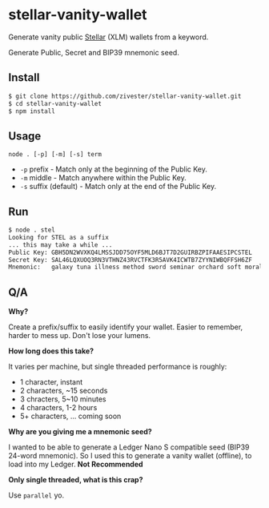 # stellar-vanity-wallet

Generate vanity public [Stellar](https://www.stellar.org/) (XLM) wallets from a keyword.

Generate Public, Secret and BIP39 mnemonic seed.


## Install

```bash
$ git clone https://github.com/zivester/stellar-vanity-wallet.git
$ cd stellar-vanity-wallet
$ npm install
```

## Usage

```
node . [-p] [-m] [-s] term
```

 * `-p` prefix - Match only at the beginning of the Public Key.
 * `-m` middle - Match anywhere within the Public Key.
 * `-s` suffix (default) - Match only at the end of the Public Key.


## Run

```bash
$ node . stel
Looking for STEL as a suffix
... this may take a while ...
Public Key: GBH5DN2WVXKQ4LMSSJDD75OYF5MLD6BJT7D2GUIRBZPIFAAESIPCSTEL
Secret Key: SAL46LQXUOQ3RN3VTHNZ43RVCTFK3R5AVK4ICWTB7ZYYNIWBQFFSH6ZF
Mnemonic:   galaxy tuna illness method sword seminar orchard soft moral wild scissors civil ride quarter love length flash dance enjoy brother differ fish desert canvas
```


## Q/A



**Why?**

Create a prefix/suffix to easily identify your wallet.  Easier to remember, harder to mess up.  Don't lose your lumens.

**How long does this take?**

It varies per machine, but single threaded performance is roughly:

* 1 character, instant
* 2 characters, ~15 seconds
* 3 chracters, 5~10 minutes
* 4 characters, 1-2 hours
* 5+ characters, ... coming soon

**Why are you giving me a mnemonic seed?**

I wanted to be able to generate a Ledger Nano S compatible seed (BIP39 24-word mnemonic).  So I used this to generate a vanity wallet (offline), to load into my Ledger.  **Not Recommended**

**Only single threaded, what is this crap?**

Use `parallel` yo.
